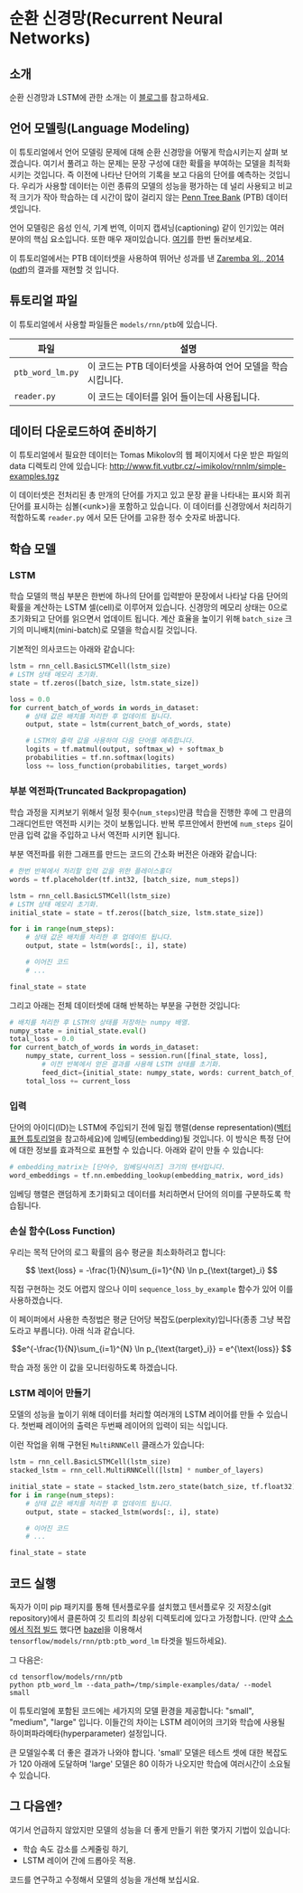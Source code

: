 # 순환 신경망(Recurrent Neural Networks)

## 소개

순환 신경망과 LSTM에 관한 소개는 이
[블로그](http://colah.github.io/posts/2015-08-Understanding-LSTMs/)를 참고하세요.

## 언어 모델링(Language Modeling)

이 튜토리얼에서 언어 모델링 문제에 대해 순환 신경망을 어떻게 학습시키는지 살펴 보겠습니다.
여기서 풀려고 하는 문제는 문장 구성에 대한 확률을 부여하는 모델을 최적화시키는 것입니다.
즉 이전에 나타난 단어의 기록을 보고 다음의 단어를 예측하는 것입니다.
우리가 사용할 데이터는 이런 종류의 모델의 성능을 평가하는 데 널리 사용되고
비교적 크기가 작아 학습하는 데 시간이 많이 걸리지 않는
[Penn Tree Bank](http://www.cis.upenn.edu/~treebank/) (PTB) 데이터셋입니다.

언어 모델링은 음성 인식, 기계 번역, 이미지 캡셔닝(captioning) 같이 인기있는 여러 분야의 핵심 요소입니다.
또한 매우 재미있습니다.
[여기](http://karpathy.github.io/2015/05/21/rnn-effectiveness/)를 한번 둘러보세요.

이 튜토리얼에서는 PTB 데이터셋을 사용하여 뛰어난 성과를 낸
[Zaremba 외., 2014](http://arxiv.org/abs/1409.2329)
([pdf](http://arxiv.org/pdf/1409.2329.pdf))의 결과를 재현할 것 입니다.

## 튜토리얼 파일

이 튜토리얼에서 사용할 파일들은 `models/rnn/ptb`에 있습니다.

파일 | 설명
--- | ---
`ptb_word_lm.py` | 이 코드는 PTB 데이터셋을 사용하여 언어 모델을 학습시킵니다.
`reader.py` | 이 코드는 데이터를 읽어 들이는데 사용됩니다.

## 데이터 다운로드하여 준비하기

이 튜토리얼에서 필요한 데이터는 Tomas Mikolov의 웹 페이지에서 다운 받은 파일의 data 디렉토리
안에 있습니다: http://www.fit.vutbr.cz/~imikolov/rnnlm/simple-examples.tgz

이 데이터셋은 전처리된 총 만개의 단어를 가지고 있고 문장 끝을 나타내는 표시와 희귀 단어를 표시하는
심볼(&lt;unk&gt;)을 포함하고 있습니다. 이 데이터를 신경망에서 처리하기 적합하도록
`reader.py` 에서 모든 단어를 고유한 정수 숫자로 바꿉니다.

## 학습 모델

### LSTM

학습 모델의 핵심 부분은 한번에 하나의 단어를 입력받아 문장에서 나타날 다음 단어의 확률을
계산하는 LSTM 셀(cell)로 이루어져 있습니다. 신경망의 메모리 상태는 0으로 초기화되고 단어를
읽으면서 업데이트 됩니다. 계산 효율을 높이기 위해 `batch_size` 크기의 미니배치(mini-batch)로
모델을 학습시킬 것입니다.

기본적인 의사코드는 아래와 같습니다:

```python
lstm = rnn_cell.BasicLSTMCell(lstm_size)
# LSTM 상태 메모리 초기화.
state = tf.zeros([batch_size, lstm.state_size])

loss = 0.0
for current_batch_of_words in words_in_dataset:
    # 상태 값은 배치를 처리한 후 업데이트 됩니다.
    output, state = lstm(current_batch_of_words, state)

    # LSTM의 출력 값을 사용하여 다음 단어를 예측합니다.
    logits = tf.matmul(output, softmax_w) + softmax_b
    probabilities = tf.nn.softmax(logits)
    loss += loss_function(probabilities, target_words)
```

### 부분 역전파(Truncated Backpropagation)

학습 과정을 지켜보기 위해서 일정 횟수(`num_steps`)만큼 학습을 진행한 후에 그 만큼의
그래디언트만 역전파 시키는 것이 보통입니다. 반복 루프안에서 한번에 `num_steps` 길이 만큼
입력 값을 주입하고 나서 역전파 시키면 됩니다.

부분 역전파를 위한 그래프를 만드는 코드의 간소화 버전은 아래와 같습니다:

```python
# 한번 반복에서 처리할 입력 값을 위한 플레이스홀더
words = tf.placeholder(tf.int32, [batch_size, num_steps])

lstm = rnn_cell.BasicLSTMCell(lstm_size)
# LSTM 상태 메모리 초기화.
initial_state = state = tf.zeros([batch_size, lstm.state_size])

for i in range(num_steps):
    # 상태 값은 배치를 처리한 후 업데이트 됩니다.
    output, state = lstm(words[:, i], state)

    # 이어진 코드
    # ...

final_state = state
```

그리고 아래는 전체 데이터셋에 대해 반복하는 부분을 구현한 것입니다:

```python
# 배치를 처리한 후 LSTM의 상태를 저장하는 numpy 배열.
numpy_state = initial_state.eval()
total_loss = 0.0
for current_batch_of_words in words_in_dataset:
    numpy_state, current_loss = session.run([final_state, loss],
        # 이전 반복에서 얻은 결과를 사용해 LSTM 상태를 초기화.
        feed_dict={initial_state: numpy_state, words: current_batch_of_words})
    total_loss += current_loss
```

### 입력

단어의 아이디(ID)는 LSTM에 주입되기 전에 밀집 행렬(dense representation)([벡터 표현 튜토리얼](../../tutorials/word2vec/index.md)을 참고하세요)에 임베딩(embedding)될 것입니다.
이 방식은 특정 단어에 대한 정보를 효과적으로 표현할 수 있습니다. 아래와 같이 만들 수 있습니다:

```python
# embedding_matrix는 [단어수, 임베딩사이즈] 크기의 텐서입니다.
word_embeddings = tf.nn.embedding_lookup(embedding_matrix, word_ids)
```

임베딩 행렬은 랜덤하게 초기화되고 데이터를 처리하면서 단어의 의미를 구분하도록 학습됩니다.

### 손실 함수(Loss Function)

우리는 목적 단어의 로그 확률의 음수 평균을 최소화하려고 합니다:

$$ \text{loss} = -\frac{1}{N}\sum_{i=1}^{N} \ln p_{\text{target}_i} $$

직접 구현하는 것도 어렵지 않으나 이미 `sequence_loss_by_example` 함수가 있어 이를 사용하겠습니다.

이 페이퍼에서 사용한 측정법은 평균 단어당 복잡도(perplexity)입니다(종종 그냥 복잡도라고 부릅니다).
아래 식과 같습니다.

$$e^{-\frac{1}{N}\sum_{i=1}^{N} \ln p_{\text{target}_i}} = e^{\text{loss}} $$

학습 과정 동안 이 값을 모니터링하도록 하겠습니다.

### LSTM 레이어 만들기

모델의 성능을 높이기 위해 데이터를 처리할 여러개의 LSTM 레이어를 만들 수 있습니다.
첫번째 레이어의 출력은 두번째 레이어의 입력이 되는 식입니다.

이런 작업을 위해 구현된 `MultiRNNCell` 클래스가 있습니다:

```python
lstm = rnn_cell.BasicLSTMCell(lstm_size)
stacked_lstm = rnn_cell.MultiRNNCell([lstm] * number_of_layers)

initial_state = state = stacked_lstm.zero_state(batch_size, tf.float32)
for i in range(num_steps):
    # 상태 값은 배치를 처리한 후 업데이트 됩니다.
    output, state = stacked_lstm(words[:, i], state)

    # 이어진 코드
    # ...

final_state = state
```

## 코드 실행

독자가 이미 pip 패키지를 통해 텐서플로우를 설치했고 텐서플로우 깃 저장소(git repository)에서
클론하여 깃 트리의 최상위 디렉토리에 있다고 가정합니다. (만약 [소스에서 직접 빌드](
https://github.com/tensorflow/tensorflow/blob/master/tensorflow/g3doc/get_started/os_setup.md#installing-from-sources) 했다면 [bazel](https://github.com/bazelbuild/bazel)을 이용해서
`tensorflow/models/rnn/ptb:ptb_word_lm` 타겟을 빌드하세요).

그 다음은:
```
cd tensorflow/models/rnn/ptb
python ptb_word_lm --data_path=/tmp/simple-examples/data/ --model small
```

이 튜토리얼에 포함된 코드에는 세가지의 모델 환경을 제공합니다: "small", "medium", "large" 입니다.
이들간의 차이는 LSTM 레이어의 크기와 학습에 사용될 하이퍼파라메타(hyperparameter) 설정입니다.

큰 모델일수록 더 좋은 결과가 나와야 합니다. 'small' 모델은 테스트 셋에 대한 복잡도가 120 아래에 도달하며
'large' 모델은 80 이하가 나오지만 학습에 여러시간이 소요될 수 있습니다.

## 그 다음엔?

여기서 언급하지 않았지만 모델의 성능을 더 좋게 만들기 위한 몇가지 기법이 있습니다:

* 학습 속도 감소를 스케줄링 하기,
* LSTM 레이어 간에 드롭아웃 적용.

코드를 연구하고 수정해서 모델의 성능을 개선해 보십시요.
